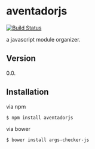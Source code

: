 # aventadorjs

[![Build Status](https://travis-ci.org/karlpatrickespiritu/aventadorjs.svg?branch=master)](https://travis-ci.org/karlpatrickespiritu/aventadorjs)

a javascript module organizer.

Version
--------
0.0.

Installation
--------
via npm
```sh
$ npm install aventadorjs
```

via bower
```sh
$ bower install args-checker-js
```
